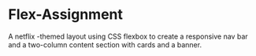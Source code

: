 # Flex-Assignment
A netflix -themed layout using CSS flexbox to create a responsive nav bar and a two-column content section with cards and a banner.
